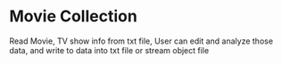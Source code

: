 # Movie Collection
Read Movie, TV show info from txt file, User can edit and analyze those data, and write to data into txt file or stream object file